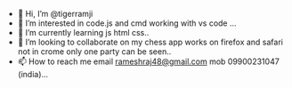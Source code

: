 - 👋 Hi, I’m @tigerramji
- 👀 I’m interested in code.js and cmd working with vs code ...
- 🌱 I’m currently learning js html css..
- 💞️ I’m looking to collaborate on my chess app works on firefox and safari not in crome only one party can be seen..
- 📫 How to reach me email rameshraj48@gmail.com   mob 09900231047 (india)...

<!---
tigerramji/tigerramji is a ✨ special ✨ repository because its `README.md` (this file) appears on your GitHub profile.
You can click the Preview link to take a look at your changes.
--->
